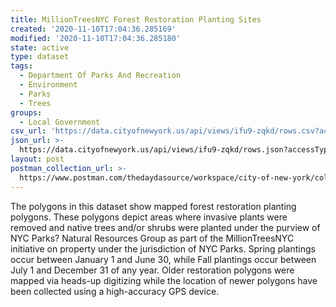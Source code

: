 ```yaml
---
title: MillionTreesNYC Forest Restoration Planting Sites
created: '2020-11-10T17:04:36.285169'
modified: '2020-11-10T17:04:36.285180'
state: active
type: dataset
tags:
  - Department Of Parks And Recreation
  - Environment
  - Parks
  - Trees
groups:
  - Local Government
csv_url: 'https://data.cityofnewyork.us/api/views/ifu9-zqkd/rows.csv?accessType=DOWNLOAD'
json_url: >-
  https://data.cityofnewyork.us/api/views/ifu9-zqkd/rows.json?accessType=DOWNLOAD
layout: post
postman_collection_url: >-
  https://www.postman.com/thedaydasource/workspace/city-of-new-york/collection/15909983-f7971c23-2adb-441e-9ca2-c8a428077aa6
---
```

The polygons in this dataset show mapped forest restoration planting polygons. These polygons depict areas where invasive plants were removed and native trees and/or shrubs were planted under the purview of NYC Parks? Natural Resources Group as part of the MillionTreesNYC initiative on property under the jurisdiction of NYC Parks. Spring plantings occur between January 1 and June 30, while Fall plantings occur between July 1 and December 31 of any year. Older restoration polygons were mapped via heads-up digitizing while the location of newer polygons have been collected using a high-accuracy GPS device.
